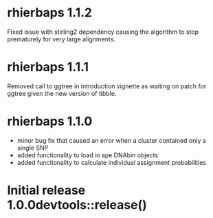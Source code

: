 # rhierbaps 1.1.2
Fixed issue with stirling2 dependency causing the algorithm to stop prematurely for very large alignments.

# rhierbaps 1.1.1
Removed call to ggtree in introduction vignette as waiting on patch for ggtree given the new version of tibble.

# rhierbaps 1.1.0
* minor bug fix that caused an error when a cluster contained only a single SNP
* added functionality to load in ape DNAbin objects
* added functionality to calculate individual assignment probabilities

# Initial release 1.0.0devtools::release()